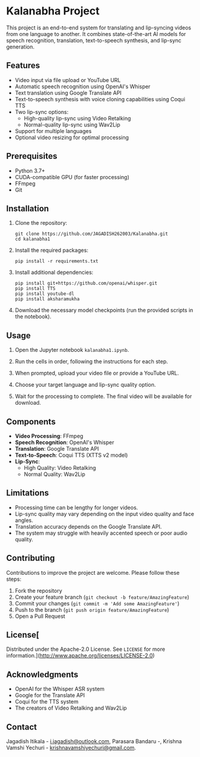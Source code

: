 # Kalanabha Project

This project is an end-to-end system for translating and lip-syncing videos from one language to another. It combines state-of-the-art AI models for speech recognition, translation, text-to-speech synthesis, and lip-sync generation.

## Features

- Video input via file upload or YouTube URL
- Automatic speech recognition using OpenAI's Whisper
- Text translation using Google Translate API
- Text-to-speech synthesis with voice cloning capabilities using Coqui TTS
- Two lip-sync options:
  - High-quality lip-sync using Video Retalking
  - Normal-quality lip-sync using Wav2Lip
- Support for multiple languages
- Optional video resizing for optimal processing

## Prerequisites

- Python 3.7+
- CUDA-compatible GPU (for faster processing)
- FFmpeg
- Git

## Installation

1. Clone the repository:
   ```
   git clone https://github.com/JAGADISH262003/Kalanabha.git
   cd kalanabha1
   ```

2. Install the required packages:
   ```
   pip install -r requirements.txt
   ```

3. Install additional dependencies:
   ```
   pip install git+https://github.com/openai/whisper.git
   pip install TTS
   pip install youtube-dl
   pip install aksharamukha
   ```

4. Download the necessary model checkpoints (run the provided scripts in the notebook).

## Usage

1. Open the Jupyter notebook `kalanabha1.ipynb`.

2. Run the cells in order, following the instructions for each step.

3. When prompted, upload your video file or provide a YouTube URL.

4. Choose your target language and lip-sync quality option.

5. Wait for the processing to complete. The final video will be available for download.

## Components

- **Video Processing**: FFmpeg
- **Speech Recognition**: OpenAI's Whisper
- **Translation**: Google Translate API
- **Text-to-Speech**: Coqui TTS (XTTS v2 model)
- **Lip-Sync**: 
  - High Quality: Video Retalking
  - Normal Quality: Wav2Lip

## Limitations

- Processing time can be lengthy for longer videos.
- Lip-sync quality may vary depending on the input video quality and face angles.
- Translation accuracy depends on the Google Translate API.
- The system may struggle with heavily accented speech or poor audio quality.

## Contributing

Contributions to improve the project are welcome. Please follow these steps:

1. Fork the repository
2. Create your feature branch (`git checkout -b feature/AmazingFeature`)
3. Commit your changes (`git commit -m 'Add some AmazingFeature'`)
4. Push to the branch (`git push origin feature/AmazingFeature`)
5. Open a Pull Request

## License[

Distributed under the Apache-2.0 License. See `LICENSE` for more information.](http://www.apache.org/licenses/LICENSE-2.0)

## Acknowledgments

- OpenAI for the Whisper ASR system
- Google for the Translate API
- Coqui for the TTS system
- The creators of Video Retalking and Wav2Lip

## Contact

Jagadish Itikala - i.jagadish@outlook.com,
Parasara Bandaru -,
Krishna Vamshi Yechuri - krishnavamshiyechuri@gmail.com.
